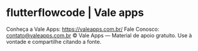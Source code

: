 # flutterflowcode | Vale apps






Conheça a Vale Apps: https://valeapps.com.br/
Fale Conosco: contato@valeapps.com.br
© Vale Apps — Material de apoio gratuito. Use à vontade e compartilhe citando a fonte.

